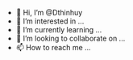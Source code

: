 - 👋 Hi, I’m @Dthinhuy
- 👀 I’m interested in ...
- 🌱 I’m currently learning ...
- 💞️ I’m looking to collaborate on ...
- 📫 How to reach me ...

<!---
Dthinhuy/Dthinhuy is a ✨ special ✨ repository because its `README.md` (this file) appears on your GitHub profile.
You can click the Preview link to take a look at your changes.
--->
